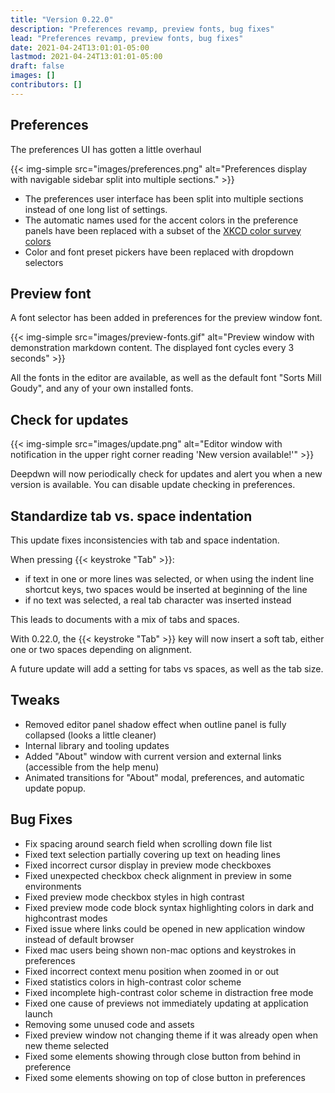 ```yaml
---
title: "Version 0.22.0"
description: "Preferences revamp, preview fonts, bug fixes"
lead: "Preferences revamp, preview fonts, bug fixes"
date: 2021-04-24T13:01:01-05:00
lastmod: 2021-04-24T13:01:01-05:00
draft: false
images: []
contributors: []
---
```


## Preferences

The preferences UI has gotten a little overhaul


{{< img-simple src="images/preferences.png" alt="Preferences display with navigable sidebar split into multiple sections." >}}


* The preferences user interface has been split into multiple sections instead of one long list of settings.
* The automatic names used for the accent colors in the preference panels have been replaced with a subset of the [XKCD color survey colors](https://xkcd.com/color/rgb/)
* Color and font preset pickers have been replaced with dropdown selectors

## Preview font

A font selector has been added in preferences for the preview window font. 


{{< img-simple src="images/preview-fonts.gif" alt="Preview window with demonstration markdown content. The displayed font cycles every 3 seconds" >}}

All the fonts in the editor are available, as well as the default font "Sorts Mill Goudy", and any of your own installed fonts.

## Check for updates


{{< img-simple src="images/update.png" alt="Editor window with notification in the upper right corner reading 'New version available!'" >}}

Deepdwn will now periodically check for updates and alert you when a new version is available. You can disable update checking in preferences.

##  Standardize tab vs. space indentation

This update fixes inconsistencies with tab and space indentation.

When pressing {{< keystroke "Tab" >}}:

* if text in one or more lines was selected, or when using the indent line shortcut keys, two spaces would be inserted at beginning of the line
* if no text was selected, a real tab character was inserted instead

This leads to documents with a mix of tabs and spaces.

With 0.22.0, the {{< keystroke "Tab" >}} key will now insert a soft tab, either one or two spaces depending on alignment. 

A future update will add a setting for tabs vs spaces, as well as the tab size.

## Tweaks

* Removed editor panel shadow effect when outline panel is fully collapsed (looks a little cleaner)
* Internal library and tooling updates
* Added "About" window with current version and external links (accessible from the help menu)
* Animated transitions for "About" modal, preferences, and automatic update popup.

## Bug Fixes

* Fix spacing around search field when scrolling down file list
* Fixed text selection partially covering up text on heading lines
* Fixed incorrect cursor display in preview mode checkboxes
* Fixed unexpected checkbox check alignment in preview in some environments
* Fixed preview mode checkbox styles in high contrast
* Fixed preview mode code block syntax highlighting colors in dark and highcontrast modes
* Fixed issue where links could be opened in new application window instead of default browser
* Fixed mac users being shown non-mac options and keystrokes in preferences
* Fixed incorrect context menu position when zoomed in or out
* Fixed statistics colors in high-contrast color scheme
* Fixed incomplete high-contrast color scheme in distraction free mode
* Fixed one cause of previews not immediately updating at application launch
* Removing some unused code and assets 
* Fixed preview window not changing theme if it was already open when new theme selected
* Fixed some elements showing through close button from behind in preference
* Fixed some elements showing on top of close button in preferences